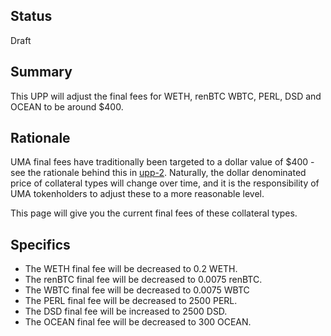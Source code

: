 ## Status

Draft

## Summary

This UPP will adjust the final fees for WETH, renBTC WBTC, PERL, DSD and OCEAN  to be around $400.

## Rationale

UMA final fees have traditionally been targeted to a dollar value of $400 - see the rationale behind this in [upp-2](https://github.com/UMAprotocol/UMIPs/blob/master/UPPs/upp-2.md). Naturally, the dollar denominated price of collateral types will change over time, and it is the responsibility of UMA tokenholders to adjust these to a more reasonable level.

This page will give you the current final fees of these collateral types.

## Specifics

- The WETH final fee will be decreased to 0.2 WETH.
- The renBTC final fee will be decreased to 0.0075 renBTC.
- The WBTC final fee will be decreased to 0.0075 WBTC
- The PERL final fee will be decreased to 2500 PERL.
- The DSD final fee will be increased to 2500 DSD.
- The OCEAN final fee will be decreased to 300 OCEAN.

